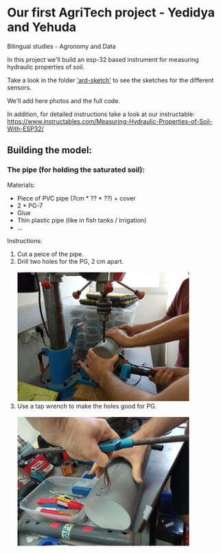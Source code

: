 # Our first AgriTech project - Yedidya and Yehuda
Bilingual studies - Agronomy and Data


In this project we'll build an esp-32 based instrument for measuring hydraulic properties of soil. 

Take a look in the folder <a href="https://github.com/deedeeharris/agritech2021/tree/main/ard-sketch">'ard-sketch'</a> to see the sketches for the different sensors. 

We'll add here photos and the full code.

In addition, for detailed instructions take a look at our instructable: https://www.instructables.com/Measuring-Hydraulic-Properties-of-Soil-With-ESP32/

## Building the model:

### The pipe (for holding the saturated soil):

Materials:
* Piece of PVC pipe (7cm * ?? * ??) + cover
* 2 * PG-7
* Glue
* Thin plastic pipe (like in fish tanks / irrigation)
* ...

Instructions:
1. Cut a peice of the pipe.
2. Drill two holes for the PG, 2 cm apart. 
<br/><br/>
<kbd><img src="images/drilling_holes_inPipe_forPG.jpg" alt="drawing" width="400"/></kbd>
3. Use a tap wrench to make the holes good for PG.
<br/><br/>
<kbd><img src="images/holes_forPG.jpg" alt="drawing" width="400"/></kbd>
